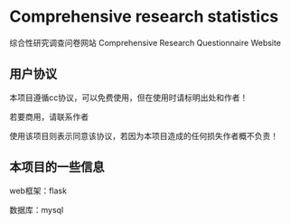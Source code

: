 # Comprehensive research statistics
综合性研究调查问卷网站 Comprehensive Research Questionnaire Website

## 用户协议
本项目遵循cc协议，可以免费使用，但在使用时请标明出处和作者！

若要商用，请联系作者

使用该项目则表示同意该协议，若因为本项目造成的任何损失作者概不负责！

## 本项目的一些信息
web框架：flask

数据库：mysql
